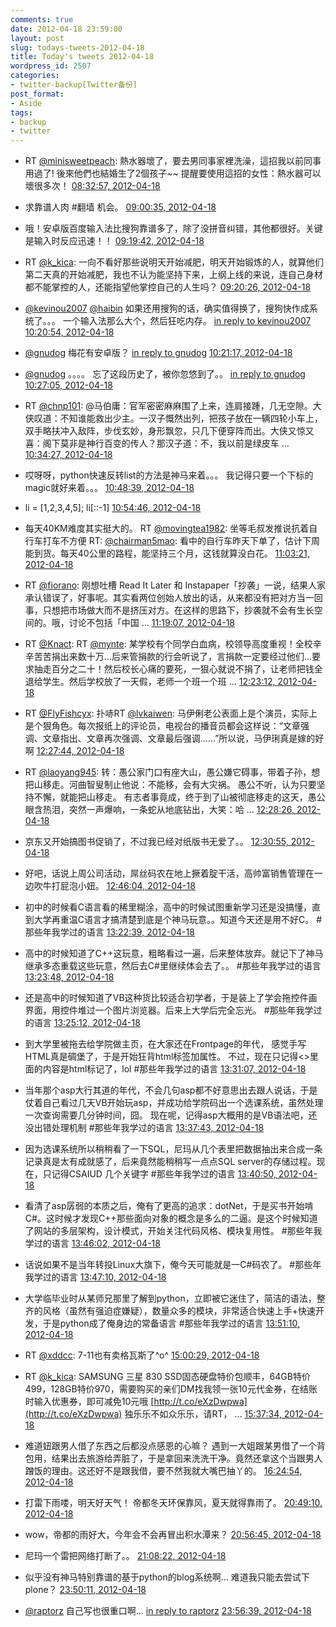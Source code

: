 ```yaml
---
comments: true
date: 2012-04-18 23:59:00
layout: post
slug: todays-tweets-2012-04-18
title: Today's tweets 2012-04-18
wordpress_id: 2507
categories:
- twitter-backup[Twitter备份]
post_format:
- Aside
tags:
- backup
- twitter
---
```





  * RT [@minisweetpeach](http://twitter.com/minisweetpeach): 熱水器壞了，要去男同事家裡洗澡，這招我以前同事用過了! 後來他們也結婚生了2個孩子~~ 提醒要使用這招的女性：熱水器可以壞很多次！ [08:32:57, 2012-04-18](http://twitter.com/gfrog/statuses/192410351361458176)





  * 求靠谱人肉 #翻墙 机会。 [09:00:35, 2012-04-18](http://twitter.com/gfrog/statuses/192417306054373378)





  * 哦！安卓版百度输入法比搜狗靠谱多了，除了没拼音纠错，其他都很好。关键是输入时反应迅速！！ [09:19:42, 2012-04-18](http://twitter.com/gfrog/statuses/192422118900776961)





  * RT [@k_kica](http://twitter.com/k_kica): 一向不看好那些说明天开始减肥，明天开始锻炼的人，就算他们第二天真的开始减肥，我也不认为能坚持下来，上纲上线的来说，连自己身材都不能掌控的人，还能指望他掌控自己的人生吗？ [09:20:26, 2012-04-18](http://twitter.com/gfrog/statuses/192422302640635905)





  * [@kevinou2007](http://twitter.com/kevinou2007) [@haibin](http://twitter.com/haibin) 如果还用搜狗的话，确实值得换了，搜狗快作成系统了。。。 一个输入法那么大个，然后狂吃内存。 [in reply to kevinou2007](http://twitter.com/kevinou2007/statuses/192423197134684160) [10:20:54, 2012-04-18](http://twitter.com/gfrog/statuses/192437517398720513)





  * [@gnudog](http://twitter.com/gnudog) 梅花有安卓版？ [in reply to gnudog](http://twitter.com/gnudog/statuses/192423419466358784) [10:21:17, 2012-04-18](http://twitter.com/gfrog/statuses/192437617449648128)





  * [@gnudog](http://twitter.com/gnudog) 。。。。 忘了这段历史了，被你忽悠到了。。 [in reply to gnudog](http://twitter.com/gnudog/statuses/192437919452106752) [10:27:05, 2012-04-18](http://twitter.com/gfrog/statuses/192439076970958848)





  * RT [@chnp101](http://twitter.com/chnp101): @马伯庸：官军密密麻麻围了上来，连肩接踵，几无空隙。大侠叹道：不知谁能救出少主。一汉子慨然出列，把孩子放在一辆四轮小车上，双手略扶冲入敌阵，步伐玄妙，身形飘忽，只几下便穿阵而出。大侠又惊又喜：阁下莫非是神行百变的传人？那汉子道：不，我以前是绿皮车 ... [10:34:27, 2012-04-18](http://twitter.com/gfrog/statuses/192440927070068738)





  * 哎呀呀，python快速反转list的方法是神马来着。。。 我记得只要一个下标的magic就好来着。。。 [10:48:39, 2012-04-18](http://twitter.com/gfrog/statuses/192444503020412929)





  * li = [1,2,3,4,5]; li[::-1] [10:54:46, 2012-04-18](http://twitter.com/gfrog/statuses/192446040027312129)





  * 每天40KM难度其实挺大的。 RT [@movingtea1982](http://twitter.com/movingtea1982): 坐等毛叔发推说抗着自行车打车不方便 RT: [@chairman5mao](http://twitter.com/chairman5mao): 看中的自行车昨天下单了，估计下周能到货。每天40公里的路程，能坚持三个月，这钱就算没白花。 [11:03:21, 2012-04-18](http://twitter.com/gfrog/statuses/192448203084402689)





  * RT [@fiorano](http://twitter.com/fiorano): 刚想吐槽 Read It Later 和 Instapaper「抄袭」一说，结果人家承认错误了，好事呢。其实看两位创始人放出的话，从来都没有把对方当一回事，只想把市场做大而不是挤压对方。在这样的思路下，抄袭就不会有生长空间的。哦，讨论不包括「中国 ... [11:19:07, 2012-04-18](http://twitter.com/gfrog/statuses/192452170422042626)





  * RT [@Knact](http://twitter.com/Knact): RT [@mynte](http://twitter.com/mynte): 某学校有个同学白血病，校领导高度重视！全校辛辛苦苦捐出来数十万…后来管捐款的行会听说了，言捐款一定要经过他们…要求抽走百分之二十！然后校长心痛的要死，一狠心就说​不捐了，让老师把钱全退给学生。然后学校放了一天假，老师一个班一个班 ... [12:23:12, 2012-04-18](http://twitter.com/gfrog/statuses/192468298611429377)





  * RT [@FlyFishcyx](http://twitter.com/FlyFishcyx): 扑哧RT [@lvkaiwen](http://twitter.com/lvkaiwen): 马伊俐老公表面上是个演员，实际上是个狠角色。每次报纸上的评论员，电视台的播音员都会这样说：“文章强调、文章指出、文章再次强调、文章最后强调……”所以说，马伊琍真是嫁的好啊 [12:27:44, 2012-04-18](http://twitter.com/gfrog/statuses/192469438950408193)





  * RT [@laoyang945](http://twitter.com/laoyang945): 转：愚公家门口有座大山，愚公嫌它碍事，带着子孙，想把山移走。河曲智叟制止他说：不能移，会有大灾祸。 愚公不听，认为只要坚持不懈，就能把山移走。 有志者事竟成，终于到了山被彻底移走的这天，愚公眼含热泪，突然一声爆响，一条蛇从地底钻出，大笑：哈 ... [12:28:26, 2012-04-18](http://twitter.com/gfrog/statuses/192469613580259328)





  * 京东又开始搞图书促销了，不过我已经对纸版书无爱了。。 [12:30:55, 2012-04-18](http://twitter.com/gfrog/statuses/192470237210345473)





  * 好吧，话说上周公司活动，屌丝码农在地上撅着腚干活，高帅富销售管理在一边吹牛打屁泡小妞。 [12:46:04, 2012-04-18](http://twitter.com/gfrog/statuses/192474053381070848)





  * 初中的时候看C语言看的稀里糊涂，高中的时候试图重新学习还是没搞懂，直到大学再重温C语言才搞清楚到底是个神马玩意。。知道今天还是用不好C。 #那些年我学过的语言 [13:22:39, 2012-04-18](http://twitter.com/gfrog/statuses/192483259651862528)





  * 高中的时候知道了C++这玩意，粗略看过一遍，后来整体放弃。就记下了神马继承多态重载这些玩意，然后去C#里继续体会去了。。 #那些年我学过的语言 [13:23:48, 2012-04-18](http://twitter.com/gfrog/statuses/192483546349314049)





  * 还是高中的时候知道了VB这种货比较适合初学者，于是装上了学会拖控件画界面，用控件堆过一个图片浏览器。后来上大学后完全忘光。 #那些年我学过的语言 [13:25:12, 2012-04-18](http://twitter.com/gfrog/statuses/192483899123830784)





  * 到大学里被拖去给学院做主页，在大家还在Frontpage的年代， 感觉手写HTML真是碉堡了，于是开始狂背html标签加属性。 不过，现在只记得<>里面的内容是html标记了，lol #那些年我学过的语言 [13:31:07, 2012-04-18](http://twitter.com/gfrog/statuses/192485386885402625)





  * 当年那个asp大行其道的年代，不会几句asp都不好意思出去跟人说话，于是仗着自己看过几天VB开始玩asp，并成功给学院码出一个选课系统，虽然处理一次查询需要几分钟时间，囧。 现在呢，记得asp大概用的是VB语法吧，还没出错处理机制 #那些年我学过的语言 [13:37:43, 2012-04-18](http://twitter.com/gfrog/statuses/192487050438639616)





  * 因为选课系统所以稍稍看了一下SQL，尼玛从几个表里把数据抽出来合成一条记录真是太有成就感了，后来竟然能稍稍写一点点SQL server的存储过程。现在，只记得CSAIUD 几个关键字 #那些年我学过的语言 [13:40:50, 2012-04-18](http://twitter.com/gfrog/statuses/192487833112551424)





  * 看清了asp孱弱的本质之后，俺有了更高的追求：dotNet，于是买书开始啃C#。这时候才发现C++那些面向对象的概念是多么的二逼。是这个时候知道了网站的多层架构，设计模式，开始关注代码风格、模块复用性。 #那些年我学过的语言 [13:46:02, 2012-04-18](http://twitter.com/gfrog/statuses/192489142259695616)





  * 话说如果不是当年转投Linux大旗下，俺今天可能就是一C#码农了。 #那些年我学过的语言 [13:47:10, 2012-04-18](http://twitter.com/gfrog/statuses/192489428600619008)





  * 大学临毕业时从某师兄那里了解到python，立即被它迷住了，简洁的语法，整齐的风格（虽然有强迫症嫌疑），数量众多的模块，非常适合快速上手+快速开发，于是python成了俺身边的常备语言 #那些年我学过的语言 [13:51:10, 2012-04-18](http://twitter.com/gfrog/statuses/192490434839318528)





  * RT [@xddcc](http://twitter.com/xddcc): 7-11也有卖格瓦斯了^o^ [15:00:29, 2012-04-18](http://twitter.com/gfrog/statuses/192507880375721984)





  * RT [@k_kica](http://twitter.com/k_kica): SAMSUNG 三星 830 SSD固态硬盘特价包顺丰，64GB特价499，128GB特价970，需要购买的亲们DM找我领一张10元代金券，在结账时输入优惠券，即可减免10元哦
 [http://t.co/eXzDwpwa](http://t.co/eXzDwpwa) 独乐乐不如众乐乐，请RT， ... [15:37:34, 2012-04-18](http://twitter.com/gfrog/statuses/192517211087319040)





  * 难道妞跟男人借了东西之后都没点感恩的心嘛？ 遇到一大姐跟某男借了一个背包用，结果出去旅游给弄脏了，于是拿回来洗洗干净。竟然还拿这个当跟男人蹭饭的理由。这还好不是跟我借，要不然我就大嘴巴抽丫的。 [16:24:54, 2012-04-18](http://twitter.com/gfrog/statuses/192529124366102528)





  * 打雷下雨喽，明天好天气！ 帝都冬天环保靠风，夏天就得靠雨了。 [20:49:10, 2012-04-18](http://twitter.com/gfrog/statuses/192595627543248896)





  * wow，帝都的雨好大，今年会不会再冒出积水潭来？ [20:56:45, 2012-04-18](http://twitter.com/gfrog/statuses/192597534542266368)





  * 尼玛一个雷把网络打断了。。 [21:08:22, 2012-04-18](http://twitter.com/gfrog/statuses/192600460522295297)





  * 似乎没有神马特别靠谱的基于python的blog系统啊… 难道我只能去尝试下plone？ [23:50:11, 2012-04-18](http://twitter.com/gfrog/statuses/192641183640588288)





  * [@raptorz](http://twitter.com/raptorz) 自己写也很重口啊… [in reply to raptorz](http://twitter.com/raptorz/statuses/192642702377099264) [23:56:39, 2012-04-18](http://twitter.com/gfrog/statuses/192642810892124161)




